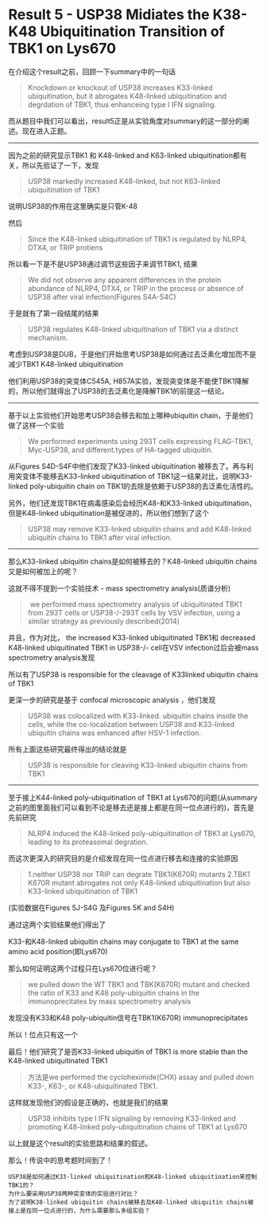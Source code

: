 # Result 5 - USP38 Midiates the K38-K48 Ubiquitination Transition of TBK1 on Lys670

在介绍这个result之前，回顾一下summary中的一句话

> Knockdown or knockout of USP38 increases K33-linked ubiquitination, but it abrogates K48-linked ubiquitination and degrdation of TBK1, thus enhanceing type I IFN signaling.

﻿而从题目中我们可以看出，result5正是从实验角度对summary的这一部分的阐述。现在进入正题。

------

因为之前的研究显示TBK1 和 K48-linked and K63-linked ubiquitination都有关，所以先验证了一下，发现

> USP38 markedly increased K48-linked, but not K63-linked ubiquitination of TBK1

说明USP38的作用在这里确实是只管K-48

然后

> Since the K48-linked ubiquitination of TBK1 is regulated by NLRP4, DTX4, or TRIP protiens

所以看一下是不是USP38通过调节这些因子来调节TBK1, 结果

> We did not observe any apparent differences in the protein abundance of NLRP4, DTX4, or TRIP in the process or absence of USP38 after viral infection(Figures S4A-S4C)

于是就有了第一段结尾的结果

> ﻿USP38 regulates K48-linked ubiquitination of TBK1 via a distinct mechanism.

考虑到USP38是DUB，于是他们开始思考USP38是如何通过去泛素化增加而不是减少TBK1 K48-linked ubiquitination

他们利用USP38的突变体C545A, H857A实验，发现突变体是不能使TBK1降解的，所以他们就得出了USP38的去泛素化是降解TBK1的前提这一结论。

------

基于以上实验他们开始思考USP38会移去和加上哪种ubiquitin chain，于是他们做了这样一个实验

> We performed experiments using 293T cells expressing FLAG-TBK1, Myc-USP38, and different.types of HA-tagged ubiquitin.

从Figures S4D-S4F中他们发现了K33-linked ubiquitination 被移去了。再与利用突变体不能移去K33-linked ubiquitination of TBK1这一结果对比，说明K33-linked poly-ubiquitin chain on TBK1的去除是依赖于USP38的去泛素化活性的。

另外，他们还发现TBK1在病毒感染后会经历K48-和K33-linked ubiquitination，但是K48-linked ubiquitination是被促进的，所以他们想到了这个

> USP38 may remove K33-linked ubiquitin chains and add K48-linked ubiquitin chains to TBK1 after viral infection.

------

那么K33-linked ubiquitin chains是如何被移去的？K48-linked ubiquitin chains又是如何被加上的呢？

这就不得不提到一个实验技术 - mass spectrometry analysis(质谱分析)

>  we performed mass spectrometry analysis of ubiquitinated TBK1 from 293T cells or USP38-/-293T cells by VSV infection, using a similar strategy as previously described(2014)  

并且，作为对比， the increased K33-linked ubiquitinated TBK1和 decreased K48-linked ubiquitinated TBK1 in USP38-/- cell在VSV infection过后会被mass spectrometry analysis发现

所以有了USP38 is responsible for the cleavage of K33linked ubiquitin chains of TBK1

更深一步的研究是基于 confocal microscopic analysis ，他们发现

> USP38 was colocalized with K33-linked. ubiquitin chains inside the cells, while the co-localization between USP38 and K33-linked ubiquitin chains was enhanced after HSV-1 infection.

所有上面这些研究最终得出的结论就是

> USP38 is responsible for cleaving K33-linked ubiquitin chains from TBK1

------

至于接上K44-linked poly-ubiquitination of TBK1 at Lys670的问题(从summary之前的图里面我们可以看到不论是移去还是接上都是在同一位点进行的)，首先是先前研究

> NLRP4 induced the K48-linked poly-ubiquitination of TBK1 at Lys670, leading to its proteasomal degration.

而这次更深入的研究目的是介绍发现在同一位点进行移去和连接的实验原因

> 1.neither USP38 nor TRIP can degrate TBK1(K670R) mutants
> 2.TBK1 K670R mutant abrogates not only K48-linked ubiquitination but also K33-linked ubiquitination of TBK1

(实验数据在Figures 5J-S4G 及Figures 5K and S4H)

通过这两个实验结果他们得出了

K33-和K48-linked ubiquitin chains may conjugate to TBK1 at the same amino acid position(即Lys670)

那么如何证明这两个过程只在Lys670位进行呢？

> we pulled down the WT TBK1 and TBK(K670R) mutant and checked the ratio of K33 and K48 poly-ubiquitin chains in the immunoprecitates by mass spectrometry analysis

发现没有K33和K48 poly-ubiquitin信号在TBK1(K670R) immunoprecipitates

所以！位点只有这一个

最后！他们研究了是否K33-linked ubiquitin of TBK1 is more stable than the K48-linked ubiquitinated TBK1

> 方法是we performed the cycloheximide(CHX) assay and pulled down K33-, K63-, or K48-ubiquitinated TBK1.

这样就发现他们的假设是正确的，也就是我们的结果

> USP38 inhibits type I IFN signaling by removing K33-linked and promoting K48-linked poly-ubiquitination chains of TBK1 at Lys670

以上就是这个result的实验思路和结果的叙述。

那么！传说中的思考题时间到了！

```
USP38是如何通过K33-linked ubiquitination和K48-linked ubiquitination来控制TBK1的？
为什么要采用USP38两种突变体的实验进行对比？
为了说明K38-linked ubiquitin chains被移去及K48-linked ubiquitin chains被接上是在同一位点进行的，为什么需要那么多组实验？
```